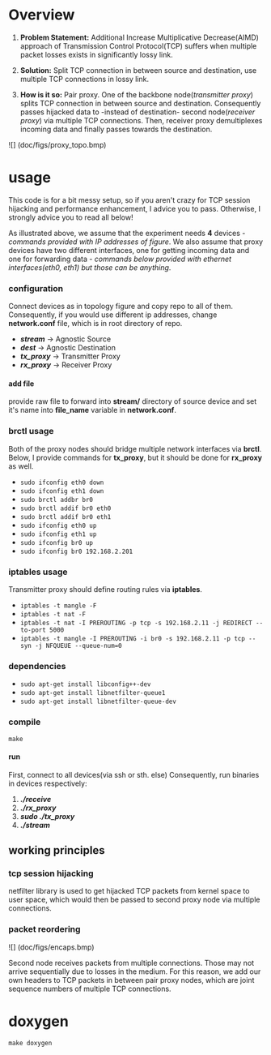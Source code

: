 # Overview

1. **Problem Statement:** Additional Increase Multiplicative Decrease(AIMD) approach of Transmission Control Protocol(TCP) 
suffers when multiple packet losses exists in significantly lossy link. 

2. **Solution:** Split TCP connection in between source and destination, use multiple TCP connections in lossy link.

3. **How is it so:** Pair proxy. One of the backbone node(*transmitter proxy*) splits TCP connection in between source and destination. 
Consequently passes hijacked data to -instead of destination- second node(*receiver proxy*) via multiple TCP connections. 
Then, receiver proxy demultiplexes incoming data and finally passes towards the destination.

![] (doc/figs/proxy_topo.bmp)

# usage

This code is for a bit messy setup, so if you aren't crazy for TCP session hijacking and performance enhancement, I advice you to pass. 
Otherwise, I strongly advice you to read all below!

As illustrated above, we assume that the experiment needs **4** devices - *commands provided with IP addresses of figure*.
We also assume that proxy devices have two different interfaces, one for getting incoming data and one for forwarding data - *commands
below provided with ethernet interfaces(eth0, eth1) but those can be anything*.

### configuration
Connect devices as in topology figure and copy repo to all of them. Consequently,
if you would use different ip addresses, change **network.conf** file, which is in root directory of repo. 

* ***stream*** -> Agnostic Source
* ***dest*** -> Agnostic Destination
* ***tx\_proxy*** -> Transmitter Proxy
* ***rx\_proxy*** -> Receiver Proxy

#### add file 
provide raw file to forward into **stream/** directory of source device and set it's name 
into **file\_name** variable in **network.conf**.

### brctl usage
Both of the proxy nodes should bridge multiple network interfaces via **brctl**. Below, I provide commands for **tx\_proxy**, but it should be done for **rx\_proxy** as well.

* `sudo ifconfig eth0 down`
* `sudo ifconfig eth1 down`
* `sudo brctl addbr br0`
* `sudo brctl addif br0 eth0`
* `sudo brctl addif br0 eth1 `
* `sudo ifconfig eth0 up`
* `sudo ifconfig eth1 up`
* `sudo ifconfig br0 up`
* `sudo ifconfig br0 192.168.2.201`

### iptables usage
Transmitter proxy should define routing rules via **iptables**.

* `iptables -t mangle -F`
* `iptables -t nat -F`
* `iptables -t nat -I PREROUTING -p tcp -s 192.168.2.11 -j REDIRECT --to-port 5000`
* `iptables -t mangle -I PREROUTING -i br0 -s 192.168.2.11 -p tcp --syn -j NFQUEUE --queue-num=0`

### dependencies

* `sudo apt-get install libconfig++-dev`
* `sudo apt-get install libnetfilter-queue1`
* `sudo apt-get install libnetfilter-queue-dev`

### compile
`make`

#### run
First, connect to all devices(via ssh or sth. else) Consequently, run binaries in devices respectively:

1. ***./receive***
2. ***./rx\_proxy***
3. ***sudo ./tx\_proxy***
4. ***./stream***

## working principles

### tcp session hijacking

netfilter library is used to get hijacked TCP packets from kernel space to user space, which would then be passed
to second proxy node via multiple connections.

### packet reordering 

![] (doc/figs/encaps.bmp)

Second node receives packets from multiple connections. Those may not arrive sequentially due to losses in the medium. 
For this reason, we add our own headers to TCP packets in between pair proxy nodes, which are joint sequence numbers of 
multiple TCP connections.

# doxygen

`make doxygen`

